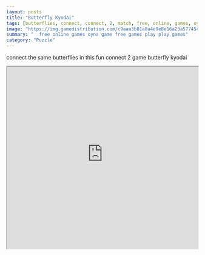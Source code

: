 ```yaml
---
layout: posts
title: "Butterfly Kyodai"
tags: [butterflies, connect, connect, 2, match, free, online, games, oyna, game, free, games, play, play, games]
image: "https://img.gamedistribution.com/c9aaa3b81a8a4e9e8e16a23a577454c1.jpg"
summary: "  free online games oyna game free games play play games"
category: "Puzzle"
---
```


connect the same butterflies in this fun connect 2 game butterfly kyodai

<iframe width="100%" height="480px;" src="https://html5.gamedistribution.com/c9aaa3b81a8a4e9e8e16a23a577454c1/"></iframe>